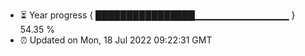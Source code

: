 - ⏳ Year progress { ████████████████▁▁▁▁▁▁▁▁▁▁▁▁▁▁ } 54.35 %
- ⏰ Updated on Mon, 18 Jul 2022 09:22:31 GMT


